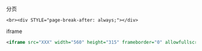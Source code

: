 分页
```
<br><div STYLE="page-break-after: always;"></div> 
```
iframe
```xml
<iframe src="XXX" width="560" height="315" frameborder="0" allowfullscreen></iframe>
```